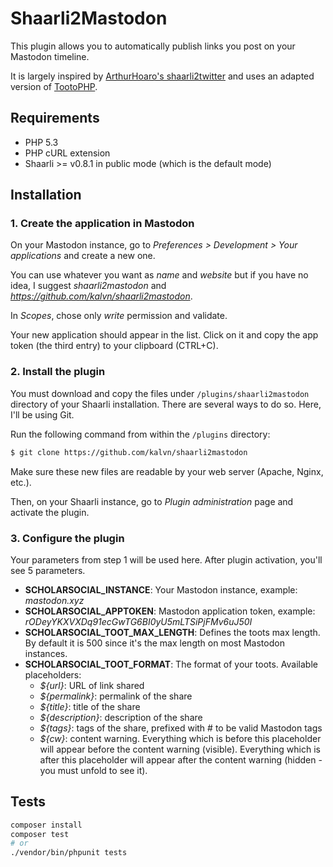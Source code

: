 # Shaarli2Mastodon

This plugin allows you to automatically publish links you post on your Mastodon timeline.

It is largely inspired by [ArthurHoaro's shaarli2twitter](https://github.com/ArthurHoaro/shaarli2twitter) and uses an adapted version of [TootoPHP](https://framagit.org/MaxKoder/TootoPHP).

## Requirements

- PHP 5.3
- PHP cURL extension
- Shaarli >= v0.8.1 in public mode (which is the default mode)


## Installation
### 1. Create the application in Mastodon
On your Mastodon instance, go to *Preferences > Development > Your applications* and create a new one.

You can use whatever you want as *name* and *website* but if you have no idea, I suggest *shaarli2mastodon* and *https://github.com/kalvn/shaarli2mastodon*.

In *Scopes*, chose only *write* permission and validate.

Your new application should appear in the list. Click on it and copy the app token (the third entry) to your clipboard (CTRL+C).

### 2. Install the plugin
You must download and copy the files under `/plugins/shaarli2mastodon` directory of your Shaarli installation. There are several ways to do so. Here, I'll be using Git.

Run the following command from within the `/plugins` directory:

```bash
$ git clone https://github.com/kalvn/shaarli2mastodon
```

Make sure these new files are readable by your web server (Apache, Nginx, etc.).

Then, on your Shaarli instance, go to *Plugin administration* page and activate the plugin.

### 3. Configure the plugin
Your parameters from step 1 will be used here. After plugin activation, you'll see 5 parameters.

- **SCHOLARSOCIAL_INSTANCE**: Your Mastodon instance, example: *mastodon.xyz*
- **SCHOLARSOCIAL_APPTOKEN**: Mastodon application token, example: *rODeyYKXVXDq91ecGwTG6BI0yU5mLTSiPjFMv6uJ50I*
- **SCHOLARSOCIAL_TOOT_MAX_LENGTH**: Defines the toots max length. By default it is 500 since it's the max length on most Mastodon instances.
- **SCHOLARSOCIAL_TOOT_FORMAT**: The format of your toots. Available placeholders:
    + *${url}*: URL of link shared
    + *${permalink}*: permalink of the share
    + *${title}*: title of the share
    + *${description}*: description of the share
    + *${tags}*: tags of the share, prefixed with # to be valid Mastodon tags
    + *${cw}*: content warning. Everything which is before this placeholder will appear before the content warning (visible). Everything which is after this placeholder will appear after the content warning (hidden - you must unfold to see it).


## Tests

```bash
composer install
composer test
# or
./vendor/bin/phpunit tests
```


